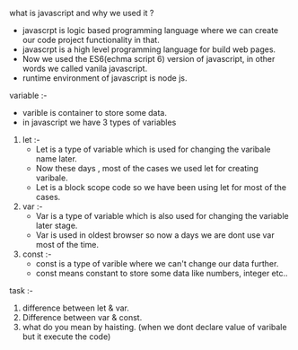 what is javascript and why we used it ? 

- javascrpt is logic based programming language where we can create our code project functionality in that.
- javascrpt is a high level programming language for build web pages.
- Now we used the ES6(echma script 6) version of javascript, in other words we called vanila javascript. 
- runtime environment of javascript is node js.

variable :- 

- varible is container to store some data. 
- in javascript we have 3 types of variables
1. let :-
    - Let is a type of variable which is used for changing the varibale name later.
    - Now these days , most of the cases we used let for creating varibale.
    - Let is a block scope code so we have been using let for most of the cases.
2. var :-
    - Var is a type of variable which is also used for changing the variable later stage.
    - Var is used in oldest browser so now a days we are dont use var most of the time.
3. const :- 
    - const is a type of varible where we can't change our data further.
    - const means constant to store some data like numbers, integer etc..


task :- 
1. difference between let & var. 
2. Difference between var & const. 
3. what do you mean by haisting. (when we dont declare value of varibale but it execute the code)



